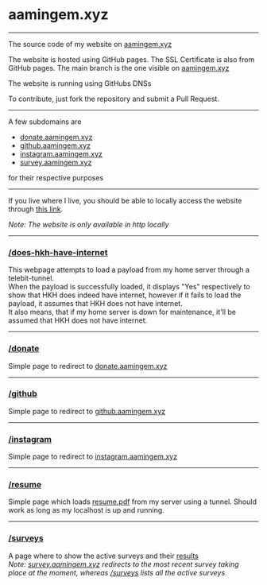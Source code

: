 # aamingem.xyz

---
The source code of my website on [aamingem.xyz](https://www.aamingem.xyz/)

The website is hosted using GitHub pages. The SSL Certificate is also from GitHub pages.
The main branch is the one visible on [aamingem.xyz](https://www.aamingem.xyz/)

The website is running using GitHubs DNSs

To contribute, just fork the repository and submit a Pull Request.

---
A few subdomains are
- [donate.aamingem.xyz](http://donate.aamingem.xyz)
- [github.aamingem.xyz](http://github.aamingem.xyz)
- [instagram.aamingem.xyz](http://instagram.aamingem.xyz)
- [survey.aamingem.xyz](http://survey.aamingem.xyz)

for their respective purposes

---
If you live where I live, you should be able to locally access the website through [this link](http://192.168.22.169).

*Note: The website is only available in http locally*

---
### [/does-hkh-have-internet](https://github.com/babyygemperor/babyygemperor.github.io/blob/main/does-hkh-have-internet/index.html)

This webpage attempts to load a payload from my home server through a telebit-tunnel.\
When the payload is successfully loaded,
it displays "Yes" respectively to show that HKH does indeed have internet,
however if it fails to load the payload, it assumes that HKH does not have internet. \
It also means, that if my home server is down for maintenance, it'll be assumed that HKH does not have internet.

---
### [/donate](https://github.com/babyygemperor/babyygemperor.github.io/blob/main/donate/index.html)

Simple page to redirect to [donate.aamingem.xyz](http://donate.aamingem.xyz)

---
### [/github](https://github.com/babyygemperor/babyygemperor.github.io/blob/main/github/index.html)

Simple page to redirect to [github.aamingem.xyz](http://github.aamingem.xyz)

---
### [/instagram](https://github.com/babyygemperor/babyygemperor.github.io/blob/main/instagram/index.html)

Simple page to redirect to [instagram.aamingem.xyz](http://instagram.aamingem.xyz)

---
### [/resume](https://github.com/babyygemperor/babyygemperor.github.io/blob/main/resume/index.html)

Simple page which loads [resume.pdf](https://www.aamingem.xyz/resume/) from my server using a tunnel. Should work as 
long as my localhost is up and running.

---
### [/surveys](https://github.com/babyygemperor/babyygemperor.github.io/blob/main/surveys/index.html)

A page where to show the active surveys and their [results](https://github.com/babyygemperor/babyygemperor.github.io/blob/main/surveys/results/index.html) \
*Note: [survey.aamingem.xyz](http://survey.aamingem.xyz) redirects to the most recent survey taking place at the moment, 
whereas [/surveys](https://github.com/babyygemperor/babyygemperor.github.io/blob/main/surveys/index.html) lists all the active surveys*